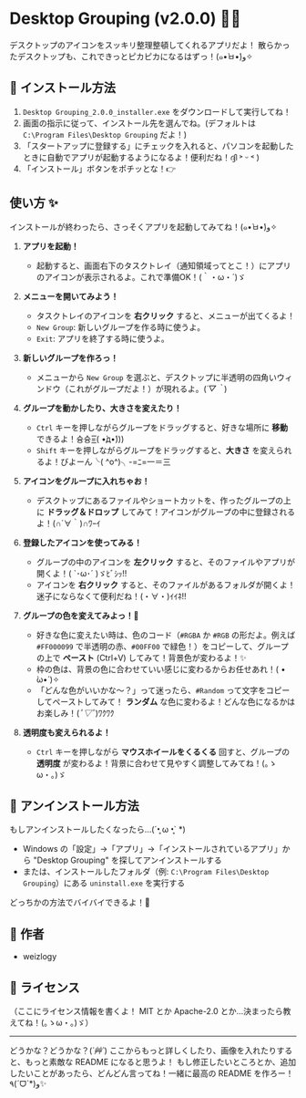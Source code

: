 # Desktop Grouping (v2.0.0) 🧹✨

デスクトップのアイコンをスッキリ整理整頓してくれるアプリだよ！
散らかったデスクトップも、これできっとピカピカになるはずっ！(๑•̀ㅂ•́)و✧

## 🚀 インストール方法

1.  `Desktop Grouping_2.0.0_installer.exe` をダウンロードして実行してね！
2.  画面の指示に従って、インストール先を選んでね。(デフォルトは `C:\Program Files\Desktop Grouping` だよ！)
3.  「スタートアップに登録する」にチェックを入れると、パソコンを起動したときに自動でアプリが起動するようになるよ！便利だね！ദ്ദി ˃ ᵕ ˂ )
4.  「インストール」ボタンをポチッとな！👉

## 使い方 ✨

インストールが終わったら、さっそくアプリを起動してみてね！(๑•̀ㅂ•́)و✧

1.  **アプリを起動！**
    *   起動すると、画面右下のタスクトレイ（通知領域ってとこ！）にアプリのアイコンが表示されるよ。これで準備OK！(｀・ω・´)ゞ

2.  **メニューを開いてみよう！**
    *   タスクトレイのアイコンを **右クリック** すると、メニューが出てくるよ！
    *   `New Group`: 新しいグループを作る時に使うよ。
    *   `Exit`: アプリを終了する時に使うよ。

3.  **新しいグループを作ろっ！**
    *   メニューから `New Group` を選ぶと、デスクトップに半透明の四角いウィンドウ（これがグループだよ！）が現れるよ。(*´▽｀*)

4.  **グループを動かしたり、大きさを変えたり！**
    *   `Ctrl` キーを押しながらグループをドラッグすると、好きな場所に **移動** できるよ！슝슝=͟͟͞͞( •̀д•́)))
    *   `Shift` キーを押しながらグループをドラッグすると、**大きさ** を変えられるよ！びよーん╰( ^o^)╮-=ﾆ=一＝三

5.  **アイコンをグループに入れちゃお！**
    *   デスクトップにあるファイルやショートカットを、作ったグループの上に **ドラッグ＆ドロップ** してみて！アイコンがグループの中に登録されるよ！(∩´∀｀)∩ﾜｰｲ

6.  **登録したアイコンを使ってみる！**
    *   グループの中のアイコンを **左クリック** すると、そのファイルやアプリが開くよ！( `･ω･´ )ゞﾋﾞｼｯ!!
    *   アイコンを **右クリック** すると、そのファイルがあるフォルダが開くよ！迷子にならなくて便利だね！(・∀・)ｲｲﾈ!!

7.  **グループの色を変えてみよっ！🎨**
    *   好きな色に変えたい時は、色のコード（`#RGBA` か `#RGB` の形だよ。例えば `#FF000099` で半透明の赤、`#00FF00` で緑色！）をコピーして、グループの上で **ペースト** (Ctrl+V) してみて！背景色が変わるよ！✨
    *   枠の色は、背景の色に合わせていい感じに変わるからお任せあれ！( • ̀ω•́ )✧
    *   「どんな色がいいかな～？」って迷ったら、`#Random` って文字をコピーしてペーストしてみて！ **ランダム** な色に変わるよ！どんな色になるかはお楽しみ！(*ﾟ▽ﾟ*)ﾜｸﾜｸ

8.  **透明度も変えられるよ！**
    *   `Ctrl` キーを押しながら **マウスホイールをくるくる** 回すと、グループの **透明度** が変わるよ！背景に合わせて見やすく調整してみてね！(｡ゝω・｡)ゞ

## 👋 アンインストール方法

もしアンインストールしたくなったら…(´•̥ ω •̥` *)

*   Windows の「設定」→「アプリ」→「インストールされているアプリ」から "Desktop Grouping" を探してアンインストールする
*   または、インストールしたフォルダ（例: `C:\Program Files\Desktop Grouping`）にある `uninstall.exe` を実行する

どっちかの方法でバイバイできるよ！👋

## 👤 作者

*   weizlogy

## 📜 ライセンス

（ここにライセンス情報を書くよ！ MIT とか Apache-2.0 とか…決まったら教えてね！(｡ゝω・｡)ゞ）

---

どうかな？どうかな？(*´艸`*)
ここからもっと詳しくしたり、画像を入れたりすると、もっと素敵な README になると思うよ！
もし修正したいところとか、追加したいことがあったら、どんどん言ってね！一緒に最高の README を作ろー！٩(ˊᗜˋ*)و✨
